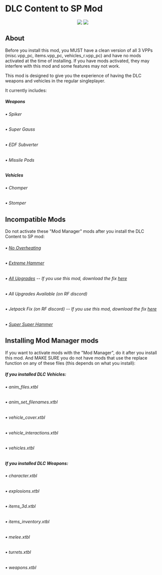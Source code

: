 # DLC Content to SP Mod

<p align="center">
  <a href="https://github.com/SimpleArrows/DLCTransferMod/releases" alt="My Releases">
        <img src="https://img.shields.io/badge/Releases-DLCTransferMod-blueviolet.svg?style=flat&logo=github" /></a>
  <a href="https://discord.gg/redfaction" alt="Red Faction Discord">
        <img src="https://img.shields.io/badge/Discord-Red%20Faction-brightgreen.svg?style=flat&logo=discord" /></a>
</p>

## About

Before you install this mod, you MUST have a clean version of all 3 VPPs (misc.vpp_pc, items.vpp_pc, vehicles_r.vpp_pc) and have no mods activated at the time of installing. If you have mods activated, they may interfere with this mod and some features may not work.

This mod is designed to give you the experience of having the DLC weapons and vehicles in the regular singleplayer.

It currently includes:

##### Weapons

###### • Spiker
###### • Super Gauss
###### • EDF Subverter
###### • Missile Pods

##### Vehicles

###### • Chomper
###### • Stomper

## Incompatible Mods

Do not activate these "Mod Manager" mods after you install the DLC Content to SP mod:

###### • [No Overheating](https://www.nexusmods.com/redfactionguerilla/mods/52)
###### • [Extreme Hammer](https://www.nexusmods.com/redfactionguerilla/mods/49)
###### • [All Upgrades](https://www.nexusmods.com/redfactionguerilla/mods/48) -- If you use this mod, download the fix [here](https://cdn.discordapp.com/attachments/465131964127510538/561368283786379264/Jetpack_Fix.zip)
###### • All Upgrades Available (on RF discord)
###### • Jetpack Fix (on RF discord) -- If you use this mod, download the fix [here](https://cdn.discordapp.com/attachments/465131964127510538/561376357653938176/FreeUpgradesRM.zip)
###### • [Super Super Hammer](https://www.nexusmods.com/redfactionguerilla/mods/36)

## Installing Mod Manager mods

If you want to activate mods with the "Mod Manager", do it after you install this mod. And MAKE SURE you do not have mods that use the replace function on any of these files (this depends on what you install):

##### If you installed DLC Vehicles:

###### • anim_files.xtbl
###### • anim_set_filenames.xtbl
###### • vehicle_cover.xtbl
###### • vehicle_interactions.xtbl
###### • vehicles.xtbl

##### If you installed DLC Weapons:

###### • character.xtbl
###### • explosions.xtbl
###### • items_3d.xtbl
###### • items_inventory.xtbl
###### • melee.xtbl
###### • turrets.xtbl
###### • weapons.xtbl

